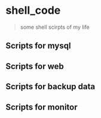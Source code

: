# shell_code
> some shell scirpts of my life


## Scripts for mysql

## Scripts for web

## Scripts for backup data

## Scripts for monitor




